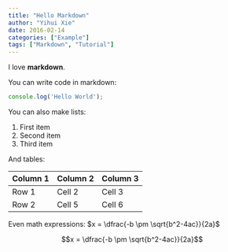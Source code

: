 ```yaml
---
title: "Hello Markdown"
author: "Yihui Xie"
date: 2016-02-14
categories: ["Example"]
tags: ["Markdown", "Tutorial"]
---
```


I love **markdown**.

You can write code in markdown:

```js
console.log('Hello World');
```

You can also make lists:

1. First item
2. Second item
3. Third item

And tables:

| Column 1 | Column 2 | Column 3 |
|----------|----------|----------|
| Row 1    | Cell 2   | Cell 3   |
| Row 2    | Cell 5   | Cell 6   |

Even math expressions: $x = \dfrac{-b \pm \sqrt{b^2-4ac}}{2a}$

$$x = \dfrac{-b \pm \sqrt{b^2-4ac}}{2a}$$
